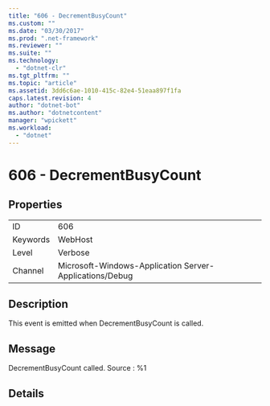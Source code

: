 ```yaml
---
title: "606 - DecrementBusyCount"
ms.custom: ""
ms.date: "03/30/2017"
ms.prod: ".net-framework"
ms.reviewer: ""
ms.suite: ""
ms.technology: 
  - "dotnet-clr"
ms.tgt_pltfrm: ""
ms.topic: "article"
ms.assetid: 3dd6c6ae-1010-415c-82e4-51eaa897f1fa
caps.latest.revision: 4
author: "dotnet-bot"
ms.author: "dotnetcontent"
manager: "wpickett"
ms.workload: 
  - "dotnet"
---
```

# 606 - DecrementBusyCount
## Properties  
  
|||  
|-|-|  
|ID|606|  
|Keywords|WebHost|  
|Level|Verbose|  
|Channel|Microsoft-Windows-Application Server-Applications/Debug|  
  
## Description  
 This event is emitted when DecrementBusyCount is called.  
  
## Message  
 DecrementBusyCount called. Source : %1  
  
## Details
